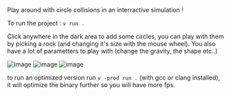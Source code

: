 Play around with circle collisions in an interractive simulation !

To run the project : `v run .`

Click anywhere in the dark area to add some circles, you can play with them by picking a rock (and changing it's size with the mouse wheel). You also have a lot of parametters to play with (change the gravity, the shape etc..)

![image](https://github.com/user-attachments/assets/829a0426-3996-492e-a7b2-a827705853d8)
![image](https://github.com/user-attachments/assets/c8871880-faef-41cf-9599-6333fb2ec91a)
![image](https://github.com/user-attachments/assets/4b8212c3-63e4-4da7-bf54-55473b4c50f0)



to run an optimized version run `v -prod run .` (with gcc or clang installed), it will optimize the binary further so you will have more fps.
